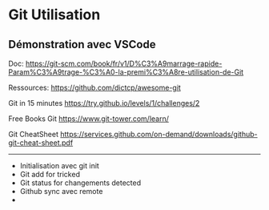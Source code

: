 # Git Utilisation

## Démonstration avec VSCode

Doc: https://git-scm.com/book/fr/v1/D%C3%A9marrage-rapide-Param%C3%A9trage-%C3%A0-la-premi%C3%A8re-utilisation-de-Git

Ressources:
https://github.com/dictcp/awesome-git


Git in 15 minutes
https://try.github.io/levels/1/challenges/2

Free Books Git
https://www.git-tower.com/learn/

Git CheatSheet
https://services.github.com/on-demand/downloads/github-git-cheat-sheet.pdf

------------------------------------------------------------------------------------------------------

+ Initialisation avec git init
+ Git add for tricked
+ Git status for changements detected
+ Github sync avec remote
+ 